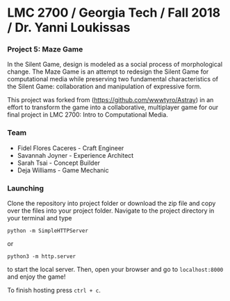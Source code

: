 # LMC 2700 / Georgia Tech / Fall 2018 / Dr. Yanni Loukissas

### Project 5: Maze Game

In the Silent Game, design is modeled as a social process of morphological change. The Maze Game is an attempt to redesign the Silent Game for computational media while preserving two fundamental characteristics of the Silent Game: collaboration and manipulation of expressive form.

This project was forked from (https://github.com/wwwtyro/Astray) in an effort to transform the game into a collaborative, multiplayer game for our final project in LMC 2700: Intro to Computational Media.

### Team

- Fidel Flores Caceres - Craft Engineer
- Savannah Joyner - Experience Architect
- Sarah Tsai - Concept Builder
- Deja Williams - Game Mechanic

### Launching

Clone the repository into project folder or download the zip file and copy over the files into your project folder. Navigate to the project directory in your terminal and type

    python -m SimpleHTTPServer

or

    python3 -m http.server

to start the local server. Then, open your browser and go to ```localhost:8000``` and enjoy the game!

To finish hosting press ```ctrl + c```.
